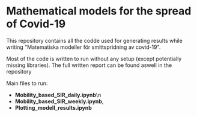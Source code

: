 # Mathematical models for the spread of Covid-19

This repository contains all the codde used for generating results while writing "Matematiska modeller för smittspridning av
covid-19". 

Most of the code is written to run without any setup (except potentially missing libraries). 
The full written report can be found aswell in the repository

Main files to run:
- **Mobility_based_SIR_daily.ipynb**\n
- **Mobility_based_SIR_weekly.ipynb**,
- **Plotting_modell_results.ipynb**
